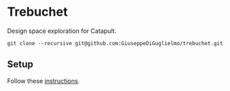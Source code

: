 # Trebuchet

Design space exploration for Catapult.

```
git clone --recursive git@github.com:GiuseppeDiGuglielmo/trebuchet.git
```

## Setup

Follow these [instructions](catapult_examples/README.md).
